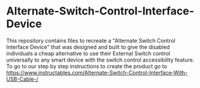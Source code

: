 # Alternate-Switch-Control-Interface-Device
This repository contains files to recreate a "Alternate Switch Control Interface Device" that was designed and built to give the disabled individuals a cheap alternative to use their External Switch control universally to any smart device with the switch control accessibility feature.
To go to our step by step instructions to create the product go to https://www.instructables.com/Alternate-Switch-Control-Interface-With-USB-Cable-/
